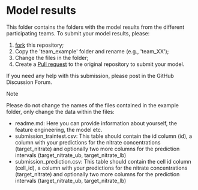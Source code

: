 # Model results

This folder contains the folders with the model results from the different participating teams. To submit your model 
results, please: 

1. [fork](https://github.com/gwmodeling/challenge/fork) this repository;
2. Copy the 'team_example' folder and rename (e.g., 'team_XX');
3. Change the files in the folder;
4. Create a [Pull request](https://docs.github.com/en/pull-requests/collaborating-with-pull-requests/proposing-changes-to-your-work-with-pull-requests/creating-a-pull-request-from-a-fork) to the original repository to submit your model.

If you need any help with this submission, please post in the GitHub Discussion Forum.

> [!NOTE]
> Please do not change the names of the files contained in the example folder, only change the data within 
the files:

- readme.md: Here you can provide information about yourself, the feature engineering, the model etc.
- submission_traintest.csv: This table should contain the id column (id), a column with your predictions for the nitrate concentrations (target_nitrate) and optionally two more columns for the prediction intervals (target_nitrate_ub, target_nitrate_lb) 
- submission_prediction.csv: This table should contain the cell id column (cell_id), a column with your predictions for the nitrate concentrations (target_nitrate) and optionally two more columns for the prediction intervals (target_nitrate_ub, target_nitrate_lb)




